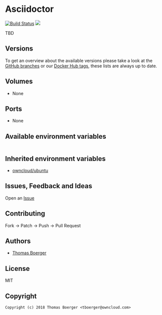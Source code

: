 # Asciidoctor

[![Build Status](https://drone.owncloud.com/api/badges/owncloud-ci/asciidoctor/status.svg)](https://drone.owncloud.com/owncloud-ci/asciidoctor)
[![](https://images.microbadger.com/badges/image/owncloudci/asciidoctor.svg)](https://microbadger.com/images/owncloudci/asciidoctor "Get your own image badge on microbadger.com")

TBD


## Versions

To get an overview about the available versions please take a look at the [GitHub branches](https://github.com/owncloud-ci/asciidoctor/branches/all) or our [Docker Hub tags](https://hub.docker.com/r/owncloudci/asciidoctor/tags/), these lists are always up to date.


## Volumes

* None


## Ports

* None


## Available environment variables

```bash

```


## Inherited environment variables

* [owncloud/ubuntu](https://github.com/owncloud/ubuntu#available-environment-variables)


## Issues, Feedback and Ideas

Open an [Issue](https://github.com/owncloud-ci/asciidoctor/issues)


## Contributing

Fork -> Patch -> Push -> Pull Request


## Authors

* [Thomas Boerger](https://github.com/tboerger)


## License

MIT


## Copyright

```
Copyright (c) 2018 Thomas Boerger <tboerger@owncloud.com>
```
